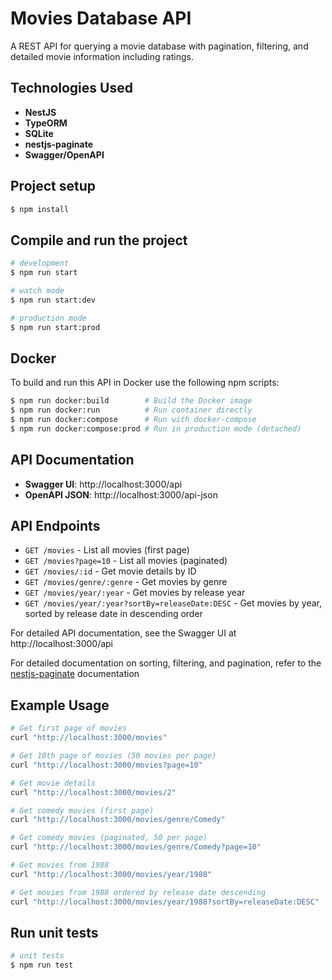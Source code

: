 # Movies Database API

A REST API for querying a movie database with pagination, filtering, and detailed movie information including ratings.

## Technologies Used

- **NestJS**
- **TypeORM**
- **SQLite**
- **nestjs-paginate**
- **Swagger/OpenAPI**

## Project setup

```bash
$ npm install
```

## Compile and run the project

```bash
# development
$ npm run start

# watch mode
$ npm run start:dev

# production mode
$ npm run start:prod
```

## Docker

To build and run this API in Docker use the following npm scripts:

```bash
$ npm run docker:build        # Build the Docker image
$ npm run docker:run          # Run container directly
$ npm run docker:compose      # Run with docker-compose
$ npm run docker:compose:prod # Run in production mode (detached)
```

## API Documentation

- **Swagger UI**: http://localhost:3000/api
- **OpenAPI JSON**: http://localhost:3000/api-json

## API Endpoints

- `GET /movies` - List all movies (first page)
- `GET /movies?page=10` - List all movies (paginated)
- `GET /movies/:id` - Get movie details by ID
- `GET /movies/genre/:genre` - Get movies by genre
- `GET /movies/year/:year` - Get movies by release year
- `GET /movies/year/:year?sortBy=releaseDate:DESC` - Get movies by year, sorted by release date in descending order

For detailed API documentation, see the Swagger UI at http://localhost:3000/api 

For detailed documentation on sorting, filtering, and pagination, refer to the [nestjs-paginate](https://github.com/ppetzold/nestjs-paginate) documentation
## Example Usage

```bash
# Get first page of movies
curl "http://localhost:3000/movies"

# Get 10th page of movies (50 movies per page)
curl "http://localhost:3000/movies?page=10"

# Get movie details
curl "http://localhost:3000/movies/2"

# Get comedy movies (first page)
curl "http://localhost:3000/movies/genre/Comedy"

# Get comedy movies (paginated, 50 per page)
curl "http://localhost:3000/movies/genre/Comedy?page=10"

# Get movies from 1988
curl "http://localhost:3000/movies/year/1988"

# Get movies from 1988 ordered by release date descending
curl "http://localhost:3000/movies/year/1988?sortBy=releaseDate:DESC"
```

## Run unit tests

```bash
# unit tests
$ npm run test
```